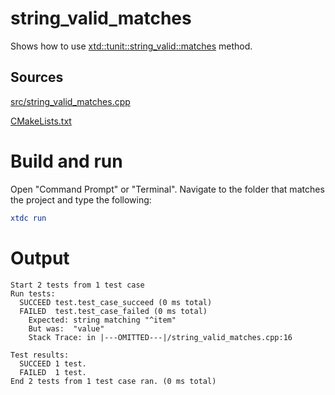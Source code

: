 # string_valid_matches

Shows how to use [xtd::tunit::string_valid::matches](https://gammasoft71.github.io/xtd/reference_guides/latest/classxtd_1_1tunit_1_1string__valid.html#a96767fa89a4c5d96149b6abbd5752a70) method.

## Sources

[src/string_valid_matches.cpp](src/string_valid_matches.cpp)

[CMakeLists.txt](CMakeLists.txt)

# Build and run

Open "Command Prompt" or "Terminal". Navigate to the folder that matches the project and type the following:

```cmake
xtdc run
```

# Output

```
Start 2 tests from 1 test case
Run tests:
  SUCCEED test.test_case_succeed (0 ms total)
  FAILED  test.test_case_failed (0 ms total)
    Expected: string matching "^item"
    But was:  "value"
    Stack Trace: in |---OMITTED---|/string_valid_matches.cpp:16

Test results:
  SUCCEED 1 test.
  FAILED  1 test.
End 2 tests from 1 test case ran. (0 ms total)
```
